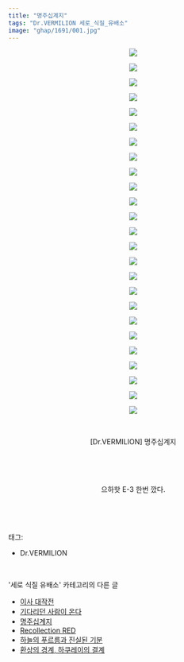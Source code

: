 ```yaml
---
title: "명주십계지"
tags: "Dr.VERMILION 세로_식질_유배소"
image: "ghap/1691/001.jpg"
---
```

<div class="article">
<p style="text-align: center; clear: none; float: none;"><img src="{{ site.nasurl }}/ghap/1691/001.jpg"/></p>
<p style="text-align: center; clear: none; float: none;"><img src="{{ site.nasurl }}/ghap/1691/002.jpg"/></p>
<p style="text-align: center; clear: none; float: none;"><img src="{{ site.nasurl }}/ghap/1691/003.jpg"/></p>
<p style="text-align: center; clear: none; float: none;"><img src="{{ site.nasurl }}/ghap/1691/004.jpg"/></p>
<p style="text-align: center; clear: none; float: none;"><img src="{{ site.nasurl }}/ghap/1691/005.jpg"/></p>
<p style="text-align: center; clear: none; float: none;"><img src="{{ site.nasurl }}/ghap/1691/006.jpg"/></p>
<p style="text-align: center; clear: none; float: none;"><img src="{{ site.nasurl }}/ghap/1691/007.jpg"/></p>
<p style="text-align: center; clear: none; float: none;"><img src="{{ site.nasurl }}/ghap/1691/008.jpg"/></p>
<p style="text-align: center; clear: none; float: none;"><img src="{{ site.nasurl }}/ghap/1691/009.jpg"/></p>
<p style="text-align: center; clear: none; float: none;"><img src="{{ site.nasurl }}/ghap/1691/010.jpg"/></p>
<p style="text-align: center; clear: none; float: none;"><img src="{{ site.nasurl }}/ghap/1691/011.jpg"/></p>
<p style="text-align: center; clear: none; float: none;"><img src="{{ site.nasurl }}/ghap/1691/012.jpg"/></p>
<p style="text-align: center; clear: none; float: none;"><img src="{{ site.nasurl }}/ghap/1691/013.jpg"/></p>
<p style="text-align: center; clear: none; float: none;"><img src="{{ site.nasurl }}/ghap/1691/014.jpg"/></p>
<p style="text-align: center; clear: none; float: none;"><img src="{{ site.nasurl }}/ghap/1691/015.jpg"/></p>
<p style="text-align: center; clear: none; float: none;"><img src="{{ site.nasurl }}/ghap/1691/016.jpg"/></p>
<p style="text-align: center; clear: none; float: none;"><img src="{{ site.nasurl }}/ghap/1691/017.jpg"/></p>
<p style="text-align: center; clear: none; float: none;"><img src="{{ site.nasurl }}/ghap/1691/018.jpg"/></p>
<p style="text-align: center; clear: none; float: none;"><img src="{{ site.nasurl }}/ghap/1691/019.jpg"/></p>
<p style="text-align: center; clear: none; float: none;"><img src="{{ site.nasurl }}/ghap/1691/020.jpg"/></p>
<p style="text-align: center; clear: none; float: none;"><img src="{{ site.nasurl }}/ghap/1691/021.jpg"/></p>
<p style="text-align: center; clear: none; float: none;"><img src="{{ site.nasurl }}/ghap/1691/022.jpg"/></p>
<p style="text-align: center; clear: none; float: none;"><img src="{{ site.nasurl }}/ghap/1691/023.jpg"/></p>
<p style="text-align: center; clear: none; float: none;"><img src="{{ site.nasurl }}/ghap/1691/024.jpg"/></p>
<p style="text-align: center; clear: none; float: none;"><img src="{{ site.nasurl }}/ghap/1691/025.jpg"/></p>
<p style="text-align: center; clear: none; float: none;"><br/></p>
<p style="text-align: center; clear: none; float: none;">[Dr.VERMILION] 명주십계지</p>
<p style="text-align: center; clear: none; float: none;"><br/></p>
<p style="text-align: center; clear: none; float: none;"><br/></p>
<p style="text-align: center; clear: none; float: none;">으하핫 E-3 한번 깠다.</p>
<p><br/></p>
</div><br/>
<div class="tagTrail">
<p>태그: </p>
<ul>
<li>Dr.VERMILION</li>
</ul>
</div><br/>
<div class="another">
<p>'세로 식질 유배소' 카테고리의 다른 글</p>
<ul>
<li><a href="/2016-08-20-ghap_1716">이사 대작전</a></li>
<li><a href="/2016-08-19-ghap_1693">기다리던 사람이 온다</a></li>
<li><a href="/2016-08-19-ghap_1691">명주십계지</a></li>
<li><a href="/2016-08-18-ghap_1668">Recollection RED</a></li>
<li><a href="/2016-08-16-ghap_1619">하늘의 푸르름과 진실된 기분</a></li>
<li><a href="/2016-08-15-ghap_1589">환상의 경계, 하쿠레이의 결계</a></li>
</ul>
</div><br/>
<div class="cb_module cb_fluid">
<div class="cb_wrt cb_profile">
</div><!-- commentList close -->
</div><br/>
